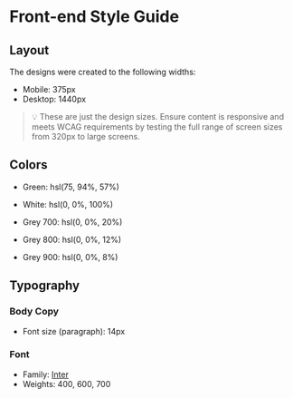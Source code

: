 # Front-end Style Guide
## Layout
The designs were created to the following widths:
- Mobile: 375px
- Desktop: 1440px
> 💡 These are just the design sizes. Ensure content is responsive and meets WCAG requirements by testing the full range of screen sizes from 320px to large screens.
## Colors
- Green: hsl(75, 94%, 57%)
- White: hsl(0, 0%, 100%)

- Grey 700: hsl(0, 0%, 20%)
- Grey 800: hsl(0, 0%, 12%)
- Grey 900: hsl(0, 0%, 8%)

## Typography
### Body Copy
- Font size (paragraph): 14px
### Font
- Family: [Inter](https://fonts.google.com/specimen/Inter)
- Weights: 400, 600, 700